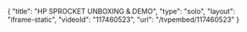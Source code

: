 {
    "title": "HP SPROCKET UNBOXING & DEMO",
    "type": "solo",
    "layout": "iframe-static",
    "videoId": "117460523",
    "url": "\/tvpembed\/117460523"
}